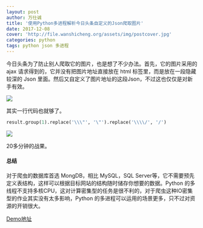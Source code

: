 ```yaml
---
layout: post
author: 万仕诚
title: '使用Python多进程解析今日头条自定义的Json爬取图片'
date: 2017-12-08
cover: 'http://file.wanshicheng.org/assets/img/postcover.jpg'
categories: python
tags: python json 多进程
---
```

今日头条为了防止别人爬取它的图片，也是想了不少办法。首先，它的图片采用的 ajax 请求得到的，它并没有把图片地址直接放在 html 标签里，而是放在一段隐藏较深的 Json 里面。然后又自定义了图片地址的这段Json，不过这也仅仅是对新手有效。

![](http://file.wanshicheng.org/assets/img/spider01.png)

其实一行代码也就够了。

```python
result.group(1).replace('\\\"', '\"').replace('\\\\/', '/')
```

![](http://file.wanshicheng.org/assets/img/spider02.png)

20多分钟的战果。

#### 总结

对于爬虫的数据库首选 MongDB，相比 MySQL，SQL Server等，它不需要预先定义表结构，这样可以根据目标网站的结构随时储存你想要的数据。Python 的多线程不支持多核CPU，这对计算密集型的任务是很不利的，对于爬虫这种IO密集型的作业其实没有太多影响，Python 的多进程可以运用的场景更多，只不过对资源的开销很大。

[Demo地址](https://github.com/wanshicheng/spider-tour/tree/master/Jiepai)
